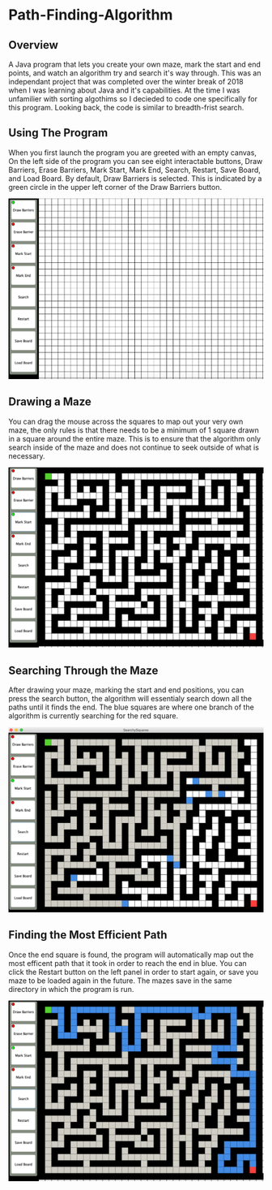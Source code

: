 # Path-Finding-Algorithm

<h2>Overview</h2>
A Java program that lets you create your own maze, mark the start and end points, and watch an algorithm try and search it's way through.  This was an independant project that was completed over the winter break of 2018 when I was learning about Java and it's capabilities.  At the time I was unfamilier with sorting algothims so I decieded to code one specifically for this program.  Looking back, the code is similar to breadth-frist search.

<h2>Using The Program</h2>

When you first launch the program you are greeted with an empty canvas, On the left side of the program you can see eight interactable buttons, Draw Barriers, Erase Barriers, Mark Start, Mark End, Search, Restart, Save Board, and Load Board. By default, Draw Barriers is selected. This is indicated by a green circle in the upper left corner of the Draw Barriers button.

![Empty_Canvas](Searching%20Algorithm/ScreenShots/Screen1.png)


<h2>Drawing a Maze</h2>
You can drag the mouse across the squares to map out your very own maze, the only rules is that there needs to be a minimum of 1 square drawn in a square around the entire maze.  This is to ensure that the algorithm only search inside of the maze and does not continue to seek outside of what is necessary. 

![Empty_Canvas](Searching%20Algorithm/ScreenShots/Screen2.png)

<h2>Searching Through the Maze</h2>
After drawing your maze, marking the start and end positions, you can press the search button, the algorithm will essentialy search down all the paths until it finds the end.  The blue squares are where one branch of the algorithm is currently searching for the red square.

![Empty_Canvas](Searching%20Algorithm/ScreenShots/Screen3New.png)

<h2>Finding the Most Efficient Path</h2>
Once the end square is found, the program will automatically map out the most efficent path that it took in order to reach the end in blue. You can click the Restart button on the left panel in order to start again, or save you maze to be loaded again in the future. The mazes save in the same directory in which the program is run.

![Empty_Canvas](Searching%20Algorithm/ScreenShots/Screen4.png)
